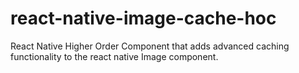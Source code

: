 # react-native-image-cache-hoc
React Native Higher Order Component that adds advanced caching functionality to the react native Image component.
